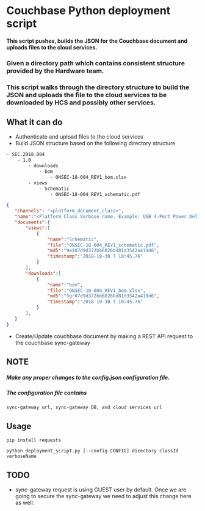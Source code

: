 # Couchbase Python deployment script

#### This script pushes, builds the JSON for the Couchbase document and uploads files to the cloud services.
### Given a directory path which contains consistent structure provided by the Hardware team.
### This script walks through the directory structure to build the JSON and uploads the file to the cloud services to be downloaded by HCS and possibly other services.

## What it can do
- Authenticate and upload files to the cloud services
- Build JSON structure based on the following directory structure
```html
- SEC.2018.004
    - 1.0
        - downloads
            - bom
                - ONSEC-18-004_REV1_bom.xlsx
        - views
            - Schematic
                - ONSEC-18-004_REV1_schematic.pdf
```
```json
{
   "channels": "<platform_document_class>",
   "name":"<Platform Class Verbose name. Example: USB 4-Port Power Delivery",
   "documents":{
       "views":[
           {
               "name":"Schematic",
               "file":"ONSEC-18-004_REV1_schematic.pdf",
               "md5":"9e107d9d372bb6826bd81d3542a419d6",
               "timestamp":"2018-10-30 T 10:45.76"
           }
       ],
       "downloads":[
           {
               "name":"bom",
               "file":"ONSEC-18-004_REV1_bom.xlsx",
               "md5":"5gr07d9d372bb6826bd81d3542a419d6",
               "timestamp":"2018-10-30 T 10:45.76"
           }
       ],
   }
}
```
- Create/Update couchbase document by making a REST API request to the couchbase sync-gateway

## NOTE
##### Make any proper changes to the config.json configuration file. 
##### The configuration file contains 
`sync-gateway url, sync-gateway DB, and cloud services url`

## Usage

```pip install requests```

`python deployment_script.py [--config CONFIG] directory classId verboseName`

## TODO
- sync-gateway request is using GUEST user by default. Once we are going to secure the sync-gateway we need to adjust this change here as well.